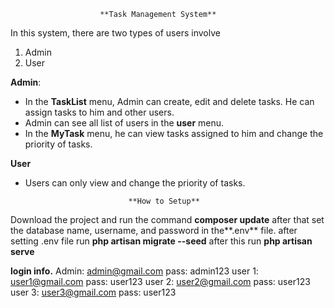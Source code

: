 						**Task Management System**

In this system, there are two types of users involve
 1. Admin
 2. User

**Admin**:
- In the **TaskList** menu, Admin can create, edit and delete tasks. He can assign tasks to him and other users.
- Admin can see all list of users in the **user** menu.
- In the **MyTask** menu, he can view tasks assigned to him and change the priority of tasks.

**User**
- Users can only view and change the priority of tasks.

							 **How to Setup**
Download the project and run the command **composer update** after that set the database name, username, and password in the**.env** file. after setting .env file run **php artisan migrate --seed** after this run **php artisan serve**

**login info.** 
Admin: admin@gmail.com
pass: admin123
user 1: user1@gmail.com
pass: user123
user 2: user2@gmail.com
pass: user123
user 3: user3@gmail.com
pass: user123


